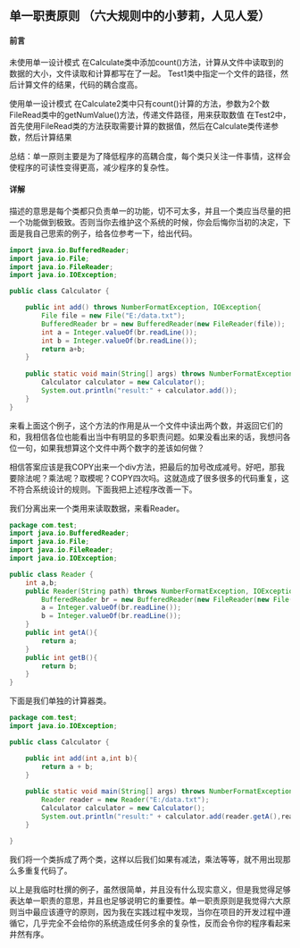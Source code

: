 ## **单一职责原则**	（六大规则中的小萝莉，人见人爱）



#### 前言

未使用单一设计模式
在Calculate类中添加count()方法，计算从文件中读取到的数据的大小，文件读取和计算都写在了一起。
Test1类中指定一个文件的路径，然后计算文件的结果，代码的耦合度高。

使用单一设计模式
在Calculate2类中只有count()计算的方法，参数为2个数
FileRead类中的getNumValue()方法，传递文件路径，用来获取数值
在Test2中，首先使用FileRead类的方法获取需要计算的数据值，然后在Calculate类传递参数，然后计算结果

总结：单一原则主要是为了降低程序的高耦合度，每个类只关注一件事情，这样会使程序的可读性变得更高，减少程序的复杂性。



#### 详解

描述的意思是每个类都只负责单一的功能，切不可太多，并且一个类应当尽量的把一个功能做到极致。否则当你去维护这个系统的时候，你会后悔你当初的决定，下面是我自己思索的例子，给各位参考一下，给出代码。

```java
import java.io.BufferedReader;  
import java.io.File;  
import java.io.FileReader;  
import java.io.IOException;  

public class Calculator {  

    public int add() throws NumberFormatException, IOException{  
        File file = new File("E:/data.txt");  
        BufferedReader br = new BufferedReader(new FileReader(file));  
        int a = Integer.valueOf(br.readLine());  
        int b = Integer.valueOf(br.readLine());  
        return a+b;  
    }  
      
    public static void main(String[] args) throws NumberFormatException, IOException {  
        Calculator calculator = new Calculator();  
        System.out.println("result:" + calculator.add());  
    }  
}  
```

来看上面这个例子，这个方法的作用是从一个文件中读出两个数，并返回它们的和，我相信各位也能看出当中有明显的多职责问题。如果没看出来的话，我想问各位一句，如果我想算这个文件中两个数字的差该如何做？

相信答案应该是我COPY出来一个div方法，把最后的加号改成减号。好吧，那我要除法呢？乘法呢？取模呢？COPY四次吗。这就造成了很多很多的代码重复，这不符合系统设计的规则。下面我把上述程序改善一下。

我们分离出来一个类用来读取数据，来看Reader。

```java
package com.test;  
import java.io.BufferedReader;  
import java.io.File;  
import java.io.FileReader;  
import java.io.IOException;  

public class Reader {  
	int a,b;  
    public Reader(String path) throws NumberFormatException, IOException{  
        BufferedReader br = new BufferedReader(new FileReader(new File(path)));  
        a = Integer.valueOf(br.readLine());  
        b = Integer.valueOf(br.readLine());  
    }  
    public int getA(){  
        return a;  
    }  
    public int getB(){  
        return b;  
    }  
}  
```

 下面是我们单独的计算器类。

```java
package com.test;  
import java.io.IOException; 

public class Calculator {  

    public int add(int a,int b){  
        return a + b;  
    }  
      
    public static void main(String[] args) throws NumberFormatException, IOException {  
        Reader reader = new Reader("E:/data.txt");  
        Calculator calculator = new Calculator();  
        System.out.println("result:" + calculator.add(reader.getA(),reader.getB()));  
    }  

}  
```

我们将一个类拆成了两个类，这样以后我们如果有减法，乘法等等，就不用出现那么多重复代码了。

以上是我临时杜撰的例子，虽然很简单，并且没有什么现实意义，但是我觉得足够表达单一职责的意思，并且也足够说明它的重要性。单一职责原则是我觉得六大原则当中最应该遵守的原则，因为我在实践过程中发现，当你在项目的开发过程中遵循它，几乎完全不会给你的系统造成任何多余的复杂性，反而会令你的程序看起来井然有序。